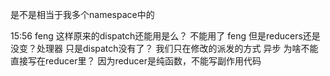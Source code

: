 是不是相当于我多个namespace中的




15:56
feng
这样原来的dispatch还能用是么？ 不能用了
feng
但是reducers还是没变？处理器
只是dispatch没有了？ 
我们只在修改的派发的方式
异步 为啥不能直接写在reducer里？ 
因为reducer是纯函数，不能写副作用代码

